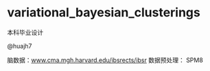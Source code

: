 variational_bayesian_clusterings
================================

本科毕业设计

@huajh7

脑数据：www.cma.mgh.harvard.edu/ibsrects/ibsr
数据预处理： SPM8

